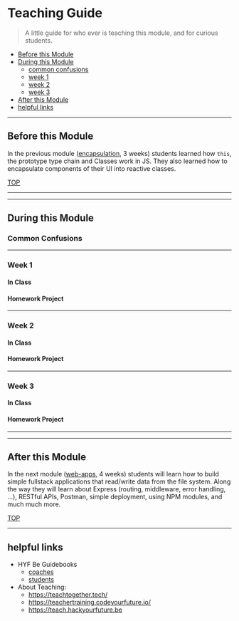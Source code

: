 # Teaching Guide

> A little guide for who ever is teaching this module, and for curious students.

- [Before this Module](#before-this-module)
- [During this Module](#during-this-module)
  - [common confusions](#common-confusions)
  - [week 1](#week-1)
  - [week 2](#week-2)
  - [week 3](#week-3)
- [After this Module](#after-this-module)
- [helpful links](#helpful-links)

---

## Before this Module

In the previous module ([encapsulation](https://github.com/HackYourFutureBelgium/encapsulation), 3 weeks) students learned how `this`, the prototype type chain and Classes work in JS. They also learned how to encapsulate components of their UI into reactive classes.

[TOP](#teaching-guide)

---

---

## During this Module

### Common Confusions

---

### Week 1

#### In Class

#### Homework Project

---

### Week 2

#### In Class

#### Homework Project

---

### Week 3

#### In Class

#### Homework Project

---

---

## After this Module

In the next module ([web-apps](https://github.com/HackYourFutureBelgium/web-apps), 4 weeks) students will learn how to build simple fullstack applications that read/write data from the file system. Along the way they will learn about Express (routing, middleware, error handling, ...), RESTful APIs, Postman, simple deployment, using NPM modules, and much much more.

[TOP](#teaching-guide)

---

## helpful links

- HYF Be Guidebooks
  - [coaches](https://home.hackyourfuture.be/coaches)
  - [students](https://home.hackyourfuture.be/students)
- About Teaching:
  - https://teachtogether.tech/
  - https://teachertraining.codeyourfuture.io/
  - https://teach.hackyourfuture.be
